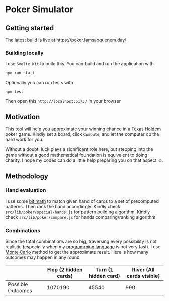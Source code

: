 # Poker Simulator

## Getting started

The latest build is live at https://poker.lamsaoquenem.day/

### Building locally

I use `Svelte Kit` to build this. You can build and run the application with

```
npm run start
```

Optionally you can run tests with

```
npm test
```

Then open this `http://localhost:5173/` in your browser

## Motivation

This tool will help you approximate your winning chance in a [Texas Holdem](https://en.wikipedia.org/wiki/Texas_hold_%27em) poker game.
Kindly set a board, click `Compute`, and let the computer do the hard work for you.

Without a doubt, luck plays a significant role here,
but stepping into the game without a good mathematical foundation is equivalent to doing charity.
I hope my codes can do a little help preparing you on that aspect ☺.

## Methodology

### Hand evaluation

I use some [bit math](<https://en.wikipedia.org/wiki/Mask_(computing)>) to match given hand of cards to a set of precomputed patterns. Then rank the hand accordingly.
Kindly check `src/lib/poker/special-hands.js` for pattern building algorithm.
Kindly check `src/lib/poker/compare.js` for hands comparing/ranking algorithm.

### Combinations

Since the total combinations are so big, traversing every possibility is not realistic (especially when my [programming language](https://www.javascript.com/) is not very fast). I use [Monte Carlo](https://en.wikipedia.org/wiki/Monte_Carlo_algorithm) method to get the approximate result. Here is how many outcomes may happen in any round

|                   | Flop (2 hidden cards) | Turn (1 hidden card) | River (All cards visible) |
| ----------------- | --------------------- | -------------------- | ------------------------- |
| Possible Outcomes | 1070190               | 45540                | 990                       |
